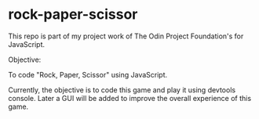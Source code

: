 # rock-paper-scissor
This repo is part of my project work of The Odin Project Foundation's for JavaScript.

Objective:

To code "Rock, Paper, Scissor" using JavaScript.

Currently, the objective is to code this game and 
play it using devtools console. Later a GUI will be added
to improve the overall experience of this game.